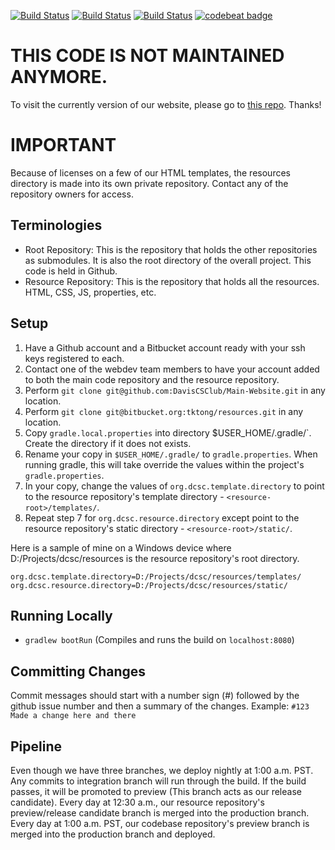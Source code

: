 [![Build Status](https://semaphoreci.com/api/v1/daviscsclub/main-website/branches/production/shields_badge.svg)](https://semaphoreci.com/daviscsclub/main-website) 
[![Build Status](https://semaphoreci.com/api/v1/daviscsclub/main-website/branches/preview/shields_badge.svg)](https://semaphoreci.com/daviscsclub/main-website)
[![Build Status](https://semaphoreci.com/api/v1/daviscsclub/main-website/branches/integration/shields_badge.svg)](https://semaphoreci.com/daviscsclub/main-website)
[![codebeat badge](https://codebeat.co/badges/c8a41af8-bad4-4c94-a3ef-cb9bcff8286b)](https://codebeat.co/projects/github-com-daviscsclub-main-website)

# **THIS CODE IS NOT MAINTAINED ANYMORE.**
To visit the currently version of our website, please go to [this repo](https://github.com/DavisCSClub/daviscsclub.org). Thanks!

# IMPORTANT

Because of licenses on a few of our HTML templates, the resources directory is made into its own private repository. Contact any of the repository owners for access.

## Terminologies
- Root Repository: This is the repository that holds the other repositories as submodules. It is also the root directory of the overall project. This code is held in Github. 
- Resource Repository: This is the repository that holds all the resources. HTML, CSS, JS, properties, etc.

## Setup
1. Have a Github account and a Bitbucket account ready with your ssh keys registered to each.
2. Contact one of the webdev team members to have your account added to both the main code repository and the resource repository.
3. Perform `git clone git@github.com:DavisCSClub/Main-Website.git` in any location.
4. Perform `git clone git@bitbucket.org:tktong/resources.git` in any location.
5. Copy `gradle.local.properties` into directory $USER_HOME/.gradle/`. Create the directory if it does not exists.
6. Rename your copy in `$USER_HOME/.gradle/` to `gradle.properties`. When running gradle, this will take override the values within the project's `gradle.properties`.
7. In your copy, change the values of `org.dcsc.template.directory` to point to the resource repository's template directory - `<resource-root>/templates/`.
8. Repeat step 7 for `org.dcsc.resource.directory` except point to the resource repository's static directory - `<resource-root>/static/`.

Here is a sample of mine on a Windows device where D:/Projects/dcsc/resources is the resource repository's root directory.
```
org.dcsc.template.directory=D:/Projects/dcsc/resources/templates/
org.dcsc.resource.directory=D:/Projects/dcsc/resources/static/
```

## Running Locally
- `gradlew bootRun` (Compiles and runs the build on `localhost:8080`)

## Committing Changes
Commit messages should start with a number sign (#) followed by the github issue number and then a summary of the changes. Example: `#123 Made a change here and there`

## Pipeline
Even though we have three branches, we deploy nightly at 1:00 a.m. PST. Any commits to integration branch will run through the build. If the build passes, it will be promoted to preview (This branch acts as our release candidate). Every day at 12:30 a.m., our resource repository's preview/release candidate branch is merged into the production branch. Every day at 1:00 a.m. PST, our codebase repository's preview branch is merged into the production branch and deployed. 
